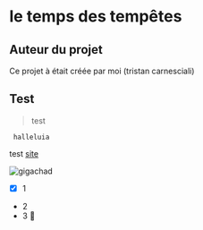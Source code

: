 # le temps des tempêtes
## Auteur du projet
Ce projet à était créée par moi (tristan carnesciali)

## Test
> test

```
 halleluia
```
test [site](https://pointerpointer.com/)

![gigachad](https://i.kym-cdn.com/photos/images/newsfeed/002/143/785/bca.jpg)
- [x] 1
- 2
- 3
👦

